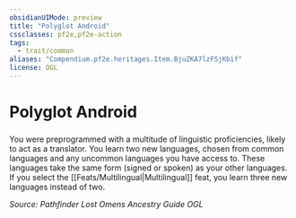 ```yaml
---
obsidianUIMode: preview
title: "Polyglot Android"
cssclasses: pf2e,pf2e-action
tags:
  - trait/common
aliases: "Compendium.pf2e.heritages.Item.BjuZKA7lzFSjKbif"
license: OGL
---
```

# Polyglot Android

### 






You were preprogrammed with a multitude of linguistic proficiencies, likely to act as a translator. You learn two new languages, chosen from common languages and any uncommon languages you have access to. These languages take the same form (signed or spoken) as your other languages. If you select the [[Feats/Multilingual|Multilingual]] feat, you learn three new languages instead of two.

*Source: Pathfinder Lost Omens Ancestry Guide*
*OGL*